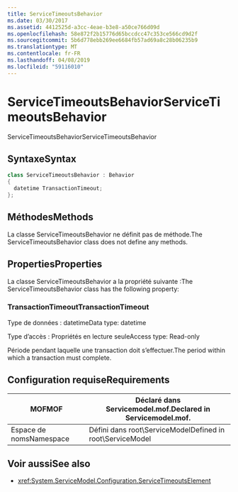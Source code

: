 ```yaml
---
title: ServiceTimeoutsBehavior
ms.date: 03/30/2017
ms.assetid: 4412525d-a3cc-4eae-b3e8-a50ce766d09d
ms.openlocfilehash: 58e872f2b15776d65bccdcc47c353ce566cd9d2f
ms.sourcegitcommit: 5b6d778ebb269ee6684fb57ad69a8c28b06235b9
ms.translationtype: MT
ms.contentlocale: fr-FR
ms.lasthandoff: 04/08/2019
ms.locfileid: "59116010"
---
```

# <a name="servicetimeoutsbehavior"></a><span data-ttu-id="06b14-102">ServiceTimeoutsBehavior</span><span class="sxs-lookup"><span data-stu-id="06b14-102">ServiceTimeoutsBehavior</span></span>
<span data-ttu-id="06b14-103">ServiceTimeoutsBehavior</span><span class="sxs-lookup"><span data-stu-id="06b14-103">ServiceTimeoutsBehavior</span></span>  
  
## <a name="syntax"></a><span data-ttu-id="06b14-104">Syntaxe</span><span class="sxs-lookup"><span data-stu-id="06b14-104">Syntax</span></span>  
  
```csharp
class ServiceTimeoutsBehavior : Behavior  
{  
  datetime TransactionTimeout;  
};  
```  
  
## <a name="methods"></a><span data-ttu-id="06b14-105">Méthodes</span><span class="sxs-lookup"><span data-stu-id="06b14-105">Methods</span></span>  
 <span data-ttu-id="06b14-106">La classe ServiceTimeoutsBehavior ne définit pas de méthode.</span><span class="sxs-lookup"><span data-stu-id="06b14-106">The ServiceTimeoutsBehavior class does not define any methods.</span></span>  
  
## <a name="properties"></a><span data-ttu-id="06b14-107">Properties</span><span class="sxs-lookup"><span data-stu-id="06b14-107">Properties</span></span>  
 <span data-ttu-id="06b14-108">La classe ServiceTimeoutsBehavior a la propriété suivante :</span><span class="sxs-lookup"><span data-stu-id="06b14-108">The ServiceTimeoutsBehavior class has the following property:</span></span>  
  
### <a name="transactiontimeout"></a><span data-ttu-id="06b14-109">TransactionTimeout</span><span class="sxs-lookup"><span data-stu-id="06b14-109">TransactionTimeout</span></span>  
 <span data-ttu-id="06b14-110">Type de données : datetime</span><span class="sxs-lookup"><span data-stu-id="06b14-110">Data type: datetime</span></span>  
  
 <span data-ttu-id="06b14-111">Type d’accès : Propriétés en lecture seule</span><span class="sxs-lookup"><span data-stu-id="06b14-111">Access type: Read-only</span></span>  
  
 <span data-ttu-id="06b14-112">Période pendant laquelle une transaction doit s’effectuer.</span><span class="sxs-lookup"><span data-stu-id="06b14-112">The period within which a transaction must complete.</span></span>  
  
## <a name="requirements"></a><span data-ttu-id="06b14-113">Configuration requise</span><span class="sxs-lookup"><span data-stu-id="06b14-113">Requirements</span></span>  
  
|<span data-ttu-id="06b14-114">MOF</span><span class="sxs-lookup"><span data-stu-id="06b14-114">MOF</span></span>|<span data-ttu-id="06b14-115">Déclaré dans Servicemodel.mof.</span><span class="sxs-lookup"><span data-stu-id="06b14-115">Declared in Servicemodel.mof.</span></span>|  
|---------|-----------------------------------|  
|<span data-ttu-id="06b14-116">Espace de noms</span><span class="sxs-lookup"><span data-stu-id="06b14-116">Namespace</span></span>|<span data-ttu-id="06b14-117">Défini dans root\ServiceModel</span><span class="sxs-lookup"><span data-stu-id="06b14-117">Defined in root\ServiceModel</span></span>|  
  
## <a name="see-also"></a><span data-ttu-id="06b14-118">Voir aussi</span><span class="sxs-lookup"><span data-stu-id="06b14-118">See also</span></span>

- <xref:System.ServiceModel.Configuration.ServiceTimeoutsElement>
